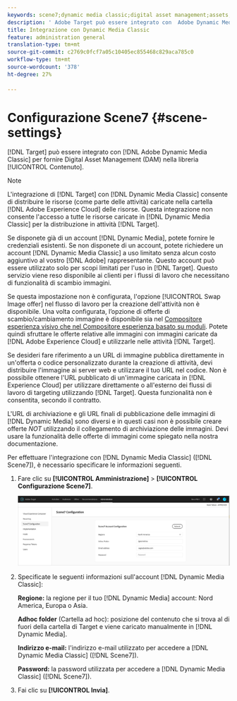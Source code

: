 ```yaml
---
keywords: scene7;dynamic media classic;digital asset management;assets;dam;content library;swap image
description: ' Adobe Target può essere integrato con  Adobe Dynamic Media Classic per fornire Digital Asset Management (DAM) nella libreria Contenuto.'
title: Integrazione con Dynamic Media Classic
feature: administration general
translation-type: tm+mt
source-git-commit: c2769c0fcf7a05c10405ec855468c829aca785c0
workflow-type: tm+mt
source-wordcount: '378'
ht-degree: 27%

---
```



# Configurazione Scene7 {#scene-settings}

[!DNL Target] può essere integrato con  [!DNL Adobe Dynamic Media Classic] per fornire Digital Asset Management (DAM) nella libreria  [!UICONTROL Contenuto].

>[!NOTE]
>
>L&#39;integrazione di [!DNL Target] con [!DNL Dynamic Media Classic] consente di distribuire le risorse (come parte delle attività) caricate nella cartella [!DNL Adobe Experience Cloud] delle risorse. Questa integrazione non consente l&#39;accesso a tutte le risorse caricate in [!DNL Dynamic Media Classic] per la distribuzione in attività [!DNL Target].

Se disponete già di un account [!DNL Dynamic Media], potete fornire le credenziali esistenti. Se non disponete di un account, potete richiedere un account [!DNL Dynamic Media Classic] a uso limitato senza alcun costo aggiuntivo al vostro [!DNL Adobe] rappresentante. Questo account può essere utilizzato solo per scopi limitati per l&#39;uso in [!DNL Target]. Questo servizio viene reso disponibile ai clienti per i flussi di lavoro che necessitano di funzionalità di scambio immagini.

<!-- 
>[!NOTE]
>
>A restricted-use, free [!DNL Dynamic Media Classic] account for [!DNL Adobe Target] is no longer supported for new customers or new users. Existing sign-in credentials work as usual. 
-->

Se questa impostazione non è configurata, l&#39;opzione [!UICONTROL Swap Image offer] nel flusso di lavoro per la creazione dell&#39;attività non è disponibile. Una volta configurata, l’opzione di offerte di scambio/cambiamento immagine è disponibile sia nel [Compositore esperienza visivo che nel Compositore esperienza basato su moduli](/help/c-experiences/experiences.md#concept_A2E10F6AFB3D4AEAB6951EE14688848D). Potete quindi sfruttare le offerte relative alle immagini con immagini caricate da [!DNL Adobe Experience Cloud] e utilizzarle nelle attività [!DNL Target].

Se desideri fare riferimento a un URL di immagine pubblica direttamente in un&#39;offerta o codice personalizzato durante la creazione di attività, devi distribuire l&#39;immagine ai server web e utilizzare il tuo URL nel codice. Non è possibile ottenere l&#39;URL pubblicato di un&#39;immagine caricata in [!DNL Experience Cloud] per utilizzare direttamente o all&#39;esterno dei flussi di lavoro di targeting utilizzando [!DNL Target]. Questa funzionalità non è consentita, secondo il contratto.

L&#39;URL di archiviazione e gli URL finali di pubblicazione delle immagini di [!DNL Dynamic Media] sono diversi e in questi casi non è possibile creare offerte *NOT* utilizzando il collegamento di archiviazione delle immagini. Devi usare la funzionalità delle offerte di immagini come spiegato nella nostra documentazione.

Per effettuare l&#39;integrazione con [!DNL Dynamic Media Classic] ([!DNL Scene7]), è necessario specificare le informazioni seguenti.

1. Fare clic su **[!UICONTROL Amministrazione]** > **[!UICONTROL Configurazione Scene7]**.

   ![Pagina Scene7](/help/administrating-target/assets/scene7.png)

1. Specificate le seguenti informazioni sull&#39;account [!DNL Dynamic Media Classic]:

   **Regione:** la regione per il tuo  [!DNL Dynamic Media] account: Nord America, Europa o Asia.

   **Adhoc folder** (Cartella ad hoc): posizione del contenuto che si trova al di fuori della cartella di Target e viene caricato manualmente in [!DNL Dynamic Media].

   **Indirizzo e-mail:** l&#39;indirizzo e-mail utilizzato per accedere a  [!DNL Dynamic Media Classic] ([!DNL Scene7]).

   **Password:** la password utilizzata per accedere a  [!DNL Dynamic Media Classic] ([!DNL Scene7]).

1. Fai clic su **[!UICONTROL Invia]**.
